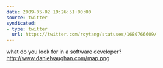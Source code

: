 ```yaml
---
date: 2009-05-02 19:26:51+00:00
source: twitter
syndicated:
- type: twitter
  url: https://twitter.com/roytang/statuses/1680766609/
---
```


what do you look for in a software developer? http://www.danielvaughan.com/map.png